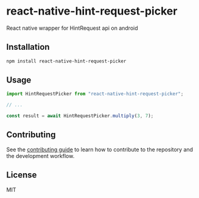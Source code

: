 # react-native-hint-request-picker

React native wrapper for HintRequest api on android

## Installation

```sh
npm install react-native-hint-request-picker
```

## Usage

```js
import HintRequestPicker from "react-native-hint-request-picker";

// ...

const result = await HintRequestPicker.multiply(3, 7);
```

## Contributing

See the [contributing guide](CONTRIBUTING.md) to learn how to contribute to the repository and the development workflow.

## License

MIT
